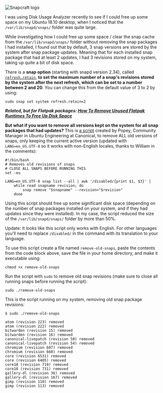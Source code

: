 ![Snapcraft logo](https://www.linuxuprising.com/ezoimgfmt/1.bp.blogspot.com/-FrgqhIXVbiA/XK3gHv8m3hI/AAAAAAAACng/FQrKyTGZCEoH3yki5kJvF7V7W6RTe-2vwCLcBGAs/s640/snapcraft_green-red_hex.jpeg?ezimgfmt=rs%3Adevice%2Frscb272-1 "Snapcraft logo")

I was using Disk Usage Analyzer recently to see if I could free up some space on my Ubuntu 18.10 desktop, when I noticed that the `/var/lib/snapd/snaps/` folder was quite large.  
  
While investigating how I could free up some space / clear the snap cache from the `/var/lib/snapd/snaps/` folder without removing the snap packages I had installed, I found out that by default, 3 snap versions are stored by the system after snap package updates. Meaning that for each installed snap package that had at least 2 updates, I had 3 revisions stored on my system, taking up quite a bit of disk space.

There is a **snap option** (starting with snapd version 2.34), called [`refresh.retain`](https://docs.snapcraft.io/system-options/87#retain), **to set the maximum number of a snap's revisions stored by the system after the next refresh, which can be set to a number between 2 and 20**. You can change this from the default value of 3 to 2 by using:

```
sudo snap set system refresh.retain=2
```

**_Related, but for Flatpak packages: [How To Remove Unused Flatpak Runtimes To Free Up Disk Space](https://www.linuxuprising.com/2019/02/how-to-remove-unused-flatpak-runtimes.html)_**

**But what if you want to remove all versions kept on the system for all snap packages that had updates?** This is [a script](https://superuser.com/a/1330590) created by Popey, Community Manager in Ubuntu Engineering at Canonical, to remove ALL old versions of snaps, only keeping the current active version (updated with `LANG=en_US.UTF-8` so it works with non-English locales, thanks to William in the comments):

```
#!/bin/bash
# Removes old revisions of snaps
# CLOSE ALL SNAPS BEFORE RUNNING THIS
set -eu

LANG=en_US.UTF-8 snap list --all | awk '/disabled/{print $1, $3}' |
    while read snapname revision; do
        snap remove "$snapname" --revision="$revision"
    done
```

Using this script should free up some significant disk space (depending on the number of snap packages installed on your system, and if they had updates since they were installed). In my case, the script reduced the size of the `/var/lib/snapd/snaps/` folder by more than 50%.

Update: It looks like this script only works with English. For other languages you'll need to replace `/disabled/` in the command with its translation to your language.

To use this script create a file named `remove-old-snaps`, paste the contents from the code block above, save the file in your home directory, and make it executable using:

```
chmod +x remove-old-snaps
```

  
Run the script with `sudo` to remove old snap revisions (make sure to close all running snaps before running the script):

```
sudo ./remove-old-snaps
```

This is the script running on my system, removing old snap package revisions:

```
$ sudo ./remove-old-snaps

atom (revision 223) removed
atom (revision 222) removed
bitwarden (revision 15) removed
bitwarden (revision 16) removed
canonical-livepatch (revision 50) removed
canonical-livepatch (revision 54) removed
chromium (revision 607) removed
chromium (revision 660) removed
core (revision 6531) removed
core (revision 6405) removed
core18 (revision 719) removed
core18 (revision 731) removed
gallery-dl (revision 36) removed
gallery-dl (revision 167) removed
gimp (revision 110) removed
gimp (revision 113) removed
```